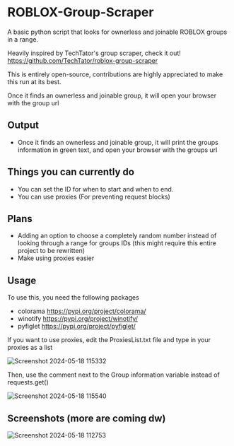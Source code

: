 # ROBLOX-Group-Scraper

A basic python script that looks for ownerless and joinable ROBLOX groups in a range.

Heavily inspired by TechTator's group scraper, check it out! 
https://github.com/TechTator/roblox-group-scraper

This is entirely open-source, contributions are highly appreciated to make this run at its best.

Once it finds an ownerless and joinable group, it will open your browser with the group url

## Output
- Once it finds an ownerless and joinable group, it will print the groups information in green text, and open your browser with the groups url

## Things you can currently do
- You can set the ID for when to start and when to end.
- You can use proxies (For preventing request blocks)

## Plans 
- Adding an option to choose a completely random number instead of looking through a range for groups IDs (this might require this entire project to be rewritten)
- Make using proxies easier

## Usage
To use this, you need the following packages
- colorama https://pypi.org/project/colorama/
- winotify https://pypi.org/project/winotify/
- pyfiglet https://pypi.org/project/pyfiglet/

If you want to use proxies, edit the ProxiesList.txt file and type in your proxies as a list

![Screenshot 2024-05-18 115332](https://github.com/ymuuuun/ROBLOX-Group-Scraper/assets/170196194/2c08bb99-e041-450d-840f-cbc7f22e1e2c)

Then, use the comment next to the Group information variable instead of requests.get()

![Screenshot 2024-05-18 115540](https://github.com/ymuuuun/ROBLOX-Group-Scraper/assets/170196194/2c6f39ef-1e46-4d87-b4f0-0b0a5706bb52)


## Screenshots (more are coming dw)
![Screenshot 2024-05-18 112753](https://github.com/ymuuuun/ROBLOX-Group-Scraper/assets/170196194/424f554d-1ef0-4878-b2a6-e94783169929)
